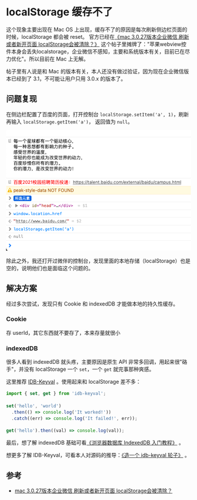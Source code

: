 # localStorage 缓存不了

这个现象主要出现在 Mac OS 上出现，缓存不了的原因是每次刷新侧边栏页面的时候，localStorage 都会被 reset。
官方已经在[《mac 3.0.27版本企业微信 刷新或者新开页面 localStorage会被清除？》](https://developers.weixin.qq.com/community/develop/doc/0008c624d20368964bcaedff851c00?highLine=localStorage)
这个帖子里摊牌了："苹果webview控件本身会丢失localstorage，企业微信不感知，主要和系统版本有关，目前已在尽力优化"。所以目前在 Mac 上无解。

帖子里有人说是和 Mac 的版本有关，本人还没有做过验证，因为现在企业微信版本已经到了 3.1，不可能让用户只用 3.0.x 的版本了。

## 问题复现

在侧边栏配置了百度的页面，打开控制台 `localStorage.setItem('a', 1)`，刷新再输入 `localStorage.getItem('a')`，
返回值为 `null`。

![](./images/localStorage-reset.png)

除此之外，我还打开过微伴的控制台，发现里面的本地存储（localStorage）也是空的，说明他们也是面临这个问题的。

## 解决方案

经过多次尝试，发现只有 Cookie 和 indexedDB 才能做本地的持久性缓存。

### Cookie

存 userId，其它东西就不要存了，本来存量就很小

### indexedDB
很多人看到 indexedDB 就头疼，主要原因是原生 API 非常多回调，用起来很"硌手"，并没有 localStorage 一个 `set`，一个 `get` 就完事那种爽感。

这里推荐 [IDB-Keyval](https://www.npmjs.com/package/idb-keyval) 。使用起来和 localStorage 差不多：

```ts
import { set, get } from 'idb-keyval';

set('hello', 'world')
  .then(() => console.log('It worked!'))
  .catch((err) => console.log('It failed!', err));

get('hello').then((val) => console.log(val));
```

最后，想了解 indexedDB 基础可看[《浏览器数据库 IndexedDB 入门教程》](https://www.ruanyifeng.com/blog/2018/07/indexeddb.html) 。

想更多了解 IDB-Keyval，可看本人对源码的推导：[《造一个 idb-keyval 轮子》](https://github.com/Haixiang6123/learn-idb-keyval) 。

## 参考

* [mac 3.0.27版本企业微信 刷新或者新开页面 localStorage会被清除？](https://developers.weixin.qq.com/community/develop/doc/0008c624d20368964bcaedff851c00?highLine=localStorage)

